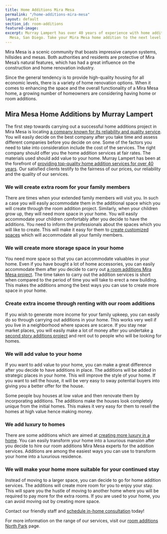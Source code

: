 ```yaml
---
title: Home Additions Mira Mesa
permalink: "/home-additions-mira-mesa"
layout: default
section_id: room-additions
featured-image: 
excerpt: Murray Lampert has over 40 years of experience with home additions in Mira
  Mesa, San Diego. Take your Mira Mesa home addition to the next level.
---
```


Mira Mesa is a scenic community that boasts impressive canyon systems, hillsides and mesas. Both authorities and residents are protective of Mira Mesa’s natural features, which has had a great influence on the construction and home renovation industry.

Since the general tendency is to provide high-quality housing for all economic levels, there is a variety of home renovation options. When it comes to enhancing the space and the overall functionality of a Mira Mesa home, a growing number of homeowners are considering having home or room additions.

## Mira Mesa Home Additions by Murray Lampert

The first step towards carrying out a successful home additions project in Mira Mesa is locating <a href="http://murraylampert.com/murray-lampert-recognized-among-north-americas-best">a company known for its reliability and quality service</a>. You will easily decide on the best company after you take time and assess different companies before you decide on one. Some of the factors you need to take into consideration include the cost of the services. The right company should offer you the home addition services at fair rates. The materials used should add value to your home. Murray Lampert has been at the forefront of <a href="http://murraylampert.com/about-murray-lampert-design-build-remodel/">providing top-quality home addition services for over 40 years</a>. Our satisfied clients testify to the fairness of our prices, our reliability and the quality of our services.
<h3>We will create extra room for your family members</h3>
There are times when your extended family members will visit you. In such a case you will easily accommodate them in the additional space which you will create through the room addition project. Similarly, when your children grow up, they will need more space in your home. You will easily accommodate your children comfortably after you decide to have the additions. You need to inform the professionals about the spaces which you will like to create. This will make it easy for them to <a href="http://murraylampert.com/san-diego-home-design-services/">create customized spaces</a> which will accommodate all your family members.
<h3>We will create more storage space in your home</h3>
You need more space so that you can accommodate valuables in your home. Even if you have bought a lot of home accessories, you can easily accommodate them after you decide to carry out <a href="http://murraylampert.com/san-diego-room-additions/">a room additions Mira Mesa project</a>. The time taken to carry out the addition services is short when compared to the period of time you will take to erect a new building. This makes the additions among the best ways you can use to create more space in your home.
<h3>Create extra income through renting with our room additions</h3>
If you wish to generate more income for your family upkeep, you can easily do so through carrying out additions in your home. This works very well if you live in a neighborhood where spaces are scarce. If you stay near market places, you will easily make a lot of money after you undertake <a href="http://murraylampert.com/san-diego-second-story-addition/">a second story additions project</a> and rent out to people who will be looking for homes.
<h3>We will add value to your home</h3>
If you want to add value to your home, you can make a great difference after you decide to have additions in place. The additions will be added in strategic places in your home. This will improve the style of your home. If you want to sell the house, it will be very easy to sway potential buyers into giving you a better offer for the house.

Some people buy houses at low value and then renovate them by incorporating additions. The additions make the houses look completely unique from the initial homes. This makes it very easy for them to resell the homes at high value hence making money.
<h3>We add luxury to homes</h3>
There are some additions which are aimed at <a href="http://murraylampert.com/infographic-luxury-living-cost-vs-value-home-improvements-2/">creating more luxury in a home</a>. You can easily transform your home into a luxurious mansion after you decide to hire our room additions Mira Mesa experts for the addition services. Additions are among the easiest ways you can use to transform your home into a luxurious residence.
<h3>We will make your home more suitable for your continued stay</h3>
Instead of moving to a larger space, you can decide to go for home addition services. The additions will create more room for you to enjoy your stay. This will spare you the hustle of moving to another home where you will be required to pay more for the extra rooms. If you are used to your home, you can avoid moving out by creating more space.

Contact our friendly staff and <a href="http://murraylampert.com/contact/">schedule in-home consultation</a> today!

For more information on the range of our services, visit our <a href="http://murraylampert.com/room-additions-north-park">room additions North Park</a> page.
